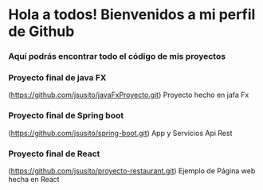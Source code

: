 # Hola a todos! Bienvenidos a mi perfil de Github

### Aquí podrás encontrar todo el código de mis proyectos

### Proyecto final de java FX 
(https://github.com/jsusito/javaFxProyecto.git) Proyecto hecho en jafa Fx

### Proyecto final de Spring boot 
(https://github.com/jsusito/spring-boot.git) App y Servicios Api Rest

### Proyecto final de React
(https://github.com/jsusito/proyecto-restaurant.git) Ejemplo de Página web hecha en React
